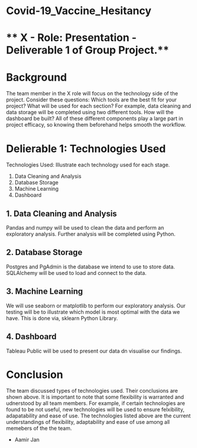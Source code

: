 # Covid-19_Vaccine_Hesitancy

# ** X - Role: Presentation - Deliverable 1 of Group Project.** 

# Background
The team member in the X role will focus on the technology side of the project. Consider these questions: Which tools are the best fit for your project? What will be used for each section? For example, data cleaning and data storage will be completed using two different tools. How will the dashboard be built? All of these different components play a large part in project efficacy, so knowing them beforehand helps smooth the workflow.

# Delierable 1: Technologies Used
Technologies Used: Illustrate each technology used for each stage. 
1. Data Cleaning and Analysis
2. Database Storage
3. Machine Learning
4. Dashboard

## 1. Data Cleaning and Analysis
Pandas and numpy will be used to clean the data and perform an exploratory analysis. Further analysis will be completed using Python.

## 2. Database Storage
Postgres and PgAdmin is the database we intend to use to store data.
SQLAlchemy will be used to load and connect to the data.

## 3. Machine Learning
We will use seaborn or matplotlib to perform our exploratory analysis. Our testing will be to illustrate which model is most optimal with the data we have. This is done via, sklearn Python Library.

## 4. Dashboard
Tableau Public will be used to present our data dn visualise our findings.

# Conclusion
The team discussed types of technologies used. Their conclusions are shown above. It is important to note that some flexibility is warranted and udnerstood by all team members. For example, if certain technologies are found to be not useful, new technologies will be used to ensure felxibility, adapatability and ease of use. The technologies listed above are the current understandings of flexibility, adaptability and ease of use among all memebers of the the team.

- Aamir Jan

